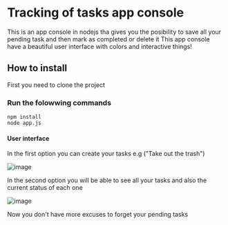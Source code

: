 # Tracking of tasks app console

This is an app console in nodejs tha gives you the posibility to save all your pending task and then mark as completed or delete it
This app console have a beautiful user interface with colors and interactive things! 

## How to install 
First you need to clone the project
### Run the folowwing commands 
```
npm install 
node app.js
```
#### User interface 
In the first option you can create your tasks e.g ("Take out the trash")

![image](https://user-images.githubusercontent.com/57239257/181648139-6f473d83-c528-4919-855c-51462c44d396.png)



In the second option you will be able to see all your tasks and also the current status of each one 

![image](https://user-images.githubusercontent.com/57239257/181648835-7c412036-6de0-47f2-9c1a-dfd054b66047.png)

 Now you don't have more excuses to forget your pending tasks 
